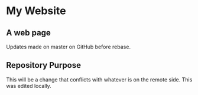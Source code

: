 # My Website

## A web page

Updates made on master on GitHub before rebase.

## Repository Purpose

This will be a change that conflicts
with whatever is on the remote side.
This was edited locally.